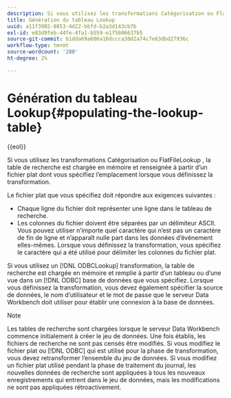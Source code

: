 ```yaml
---
description: Si vous utilisez les transformations Catégorisation ou FlatFileLookup , la table de recherche est chargée en mémoire et renseignée à partir d’un fichier plat dont vous spécifiez l’emplacement lorsque vous définissez la transformation.
title: Génération du tableau Lookup
uuid: a11f3902-8853-4d22-bbfd-b2a3d143cb7b
exl-id: e83d9feb-44fe-4fa1-b559-e1f5606637b5
source-git-commit: b1dda69a606a16dccca30d2a74c7e63dbd27936c
workflow-type: tm+mt
source-wordcount: '280'
ht-degree: 2%

---
```


# Génération du tableau Lookup{#populating-the-lookup-table}

{{eol}}

Si vous utilisez les transformations Catégorisation ou FlatFileLookup , la table de recherche est chargée en mémoire et renseignée à partir d’un fichier plat dont vous spécifiez l’emplacement lorsque vous définissez la transformation.

Le fichier plat que vous spécifiez doit répondre aux exigences suivantes :

* Chaque ligne du fichier doit représenter une ligne dans le tableau de recherche.
* Les colonnes du fichier doivent être séparées par un délimiteur ASCII. Vous pouvez utiliser n’importe quel caractère qui n’est pas un caractère de fin de ligne et n’apparaît nulle part dans les données d’événement elles-mêmes. Lorsque vous définissez la transformation, vous spécifiez le caractère qui a été utilisé pour délimiter les colonnes du fichier plat.

Si vous utilisez un [!DNL ODBCLookup] transformation, la table de recherche est chargée en mémoire et remplie à partir d’un tableau ou d’une vue dans un [!DNL ODBC] base de données que vous spécifiez. Lorsque vous définissez la transformation, vous devez également spécifier la source de données, le nom d’utilisateur et le mot de passe que le serveur Data Workbench doit utiliser pour établir une connexion à la base de données.

>[!NOTE]
>
>Les tables de recherche sont chargées lorsque le serveur Data Workbench commence initialement à créer le jeu de données. Une fois établis, les fichiers de recherche ne sont pas censés être modifiés. Si vous modifiez le fichier plat ou [!DNL ODBC] qui est utilisé pour la phase de transformation, vous devez retransformer l’ensemble du jeu de données. Si vous modifiez un fichier plat utilisé pendant la phase de traitement du journal, les nouvelles données de recherche sont appliquées à tous les nouveaux enregistrements qui entrent dans le jeu de données, mais les modifications ne sont pas appliquées rétroactivement.
